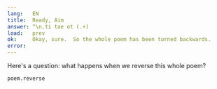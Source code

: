 ```yaml
---
lang:   EN
title:  Ready, Aim
answer: ^\n.ti tae ot (.+)
load:   prev
ok:     Okay, sure.  So the whole poem has been turned backwards.
error:  
---
```


Here's a question: what happens when we reverse this whole poem? 

    poem.reverse
